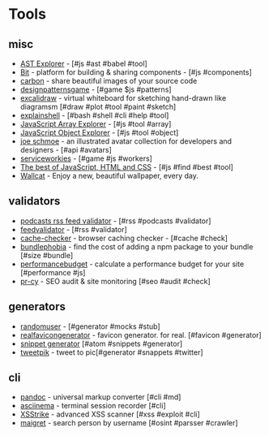# Tools

## misc

- [AST Explorer](https://astexplorer.net/) - [#js #ast #babel #tool]
- [Bit](https://bitsrc.io/) - platform for building & sharing components - [#js #components]
- [carbon](https://carbon.now.sh) - share beautiful images of your source code
- [designpatternsgame](https://designpatternsgame.com/) - [#game $js #patterns]
- [excalidraw](https://t.co/kg9ojHw8ya) - virtual whiteboard for sketching hand-drawn like diagramsm [#draw #plot #tool #paint #sketch]
- [explainshell](https://explainshell.com/) - [#bash #shell #cli #help #tool]
- [JavaScript Array Explorer](https://sdras.github.io/array-explorer/) - [#js #tool #array]
- [JavaScript Object Explorer](https://sdras.github.io/object-explorer/) - [#js #tool #object]
- [joe schmoe](https://joeschmoe.io) - an illustrated avatar collection for developers and designers - [#api #avatars]
- [serviceworkies](https://serviceworkies.com/) - [#game #js #workers]
- [The best of JavaScript, HTML and CSS](https://bestof.js.org/) - [#js #find #best #tool]
- [Wallcat](https://beta.wall.cat/) - Enjoy a new, beautiful wallpaper, every day.

## validators

- [podcasts rss feed validator](https://podba.se/validate) - [#rss #podcasts #validator]
- [feedvalidator](http://www.feedvalidator.org/) - [#rss #validator]
- [cache-checker](https://www.giftofspeed.com/cache-checker/) - browser caching checker - [#cache #check]
- [bundlephobia](https://bundlephobia.com/) - find the cost of adding a npm package to your bundle [#size #bundle]
- [performancebudget](http://www.performancebudget.io/) - calculate a performance budget for your site [#performance #js]
- [pr-cy](https://pr-cy.ru/) - SEO audit & site monitoring [#seo #audit #check]

## generators

- [randomuser](https://randomuser.me/) - [#generator #mocks #stub]
- [realfavicongenerator](https://realfavicongenerator.net/) - favicon generator. for real. [#favicon #generator]
- [snippet generator](https://snippet-generator.app) [#atom #snippets #generator]
- [tweetpik](https://tweetpik.vercel.app/) - tweet to pic[#generator #snappets #twitter]

## cli

- [pandoc](https://github.com/jgm/pandoc) - universal markup converter [#cli #md]
- [asciinema](https://github.com/asciinema/asciinema) - terminal session recorder [#cli]
- [XSStrike](https://github.com/s0md3v/XSStrike) - advanced XSS scanner [#xss #exploit #cli]
- [maigret](https://github.com/soxoj/maigret) - search person by username [#osint #parsser #crawler]

